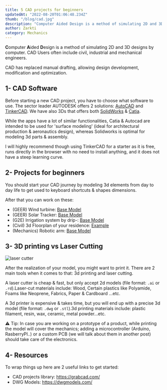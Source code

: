 ```yaml
---
title: 5 CAD projects for beginners
updatedAt: "2022-08-20T01:06:48.234Z"
thumb: "/blog/cad.jpg"
description: "Computer Aided Design is a method of simulating 2D and 3D designs by computer. CAD Users often include civil, industrial and mechanical engineers."
author: Zarkti
category: Mechanics
---
```


**C**omputer **A**ided **D**esign is a method of simulating 2D and 3D designs by computer. CAD Users often include civil, industrial and mechanical engineers.

CAD has replaced manual drafting, allowing design development, modification and optimization.

## 1- CAD Software

Before starting a new CAD project, you have to choose what software to use. The sector leader AUTODESK offers 2 solutions: [AutoCAD](https://www.autodesk.com/products/autocad/overview) and [TinkerCAD](https://www.tinkercad.com/). We have also 3Ds that offers both [SolidWorks](https://www.solidworks.com/) & [Catia](https://www.3ds.com/products-services/catia/).

While the apps have a lot of similar functionalities, Catia & Autocad are intended to be used for 'surface modeling' (ideal for architectural production & aeronautics design), whereas Solidworks is optimal for modeling 3d parts & assembly.

I will highly recommend though using TinkerCAD for a starter as it is free, runs directly in the browser with no need to install anything, and it does not have a steep learning curve.

## 2- Projects for beginners

You should start your CAD journey by modeling 3d elements from day to day life to get used to keyboard shortcuts & shapes dimensions.

After that you can work on these:

- (GEER) Wind turbine: [Base Model](https://grabcad.com/library/wind-turbine-208)
- (GEER) Solar Tracker: [Base Model](https://grabcad.com/library/multi-axis-solar-tracker-1)
- (G2E) Irrigation system by drip-: [Base Model](https://grabcad.com/library/irrigation-system-by-drip-cbtis-122-sw-step-1)
- (Civil) 3d Floorplan of your residence: [Example](https://grabcad.com/library/apartment-flat-floorplan-3d-3)
- (Mechanics) Robotic arm: [Base Model](https://grabcad.com/library/4-dof-robotic-arm-4)

## 3- 3D printing vs Laser Cutting

<img load="lazy" src="/blog/printing.jpg" alt="laser cutter" />

After the realization of your model, you might want to print it. There are 2 main tools when it comes to that: 3d printing and laser cutting.

A laser cutter is cheap & fast, but only accept 2d models (file format: `.ai` or `.rd`).Laser-cut materials include: Wood, Certain plastics like Polyamide, Foams like Neoprene, Fabrics, Paper & Cardboard ...etc.

A 3d printer is expensive & takes time, but you will end up with a precise 3d model (file format: `.dwg` or `.stl`).3d printing materials include: plastic filament, resin, wax, ceramic, metal powder...etc.

:warning: Tip: In case you are working on a prototype of a product, while printing the model will cover the mechanics; adding a microcontroller (Arduino, RasberryPI..) or a custom PCB (we will talk about them in another post) should take care of the electronics.

## 4- Resources

To wrap things up here are 2 useful links to get started:

- CAD projects library: https://grabcad.com/
- DWG Models: https://dwgmodels.com/
